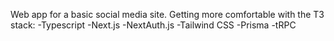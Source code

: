 Web app for a basic social media site. Getting more comfortable with the T3 stack:
-Typescript
-Next.js
-NextAuth.js
-Tailwind CSS
-Prisma
-tRPC
